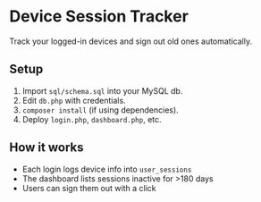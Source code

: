 # Device Session Tracker

Track your logged-in devices and sign out old ones automatically.

## Setup

1. Import `sql/schema.sql` into your MySQL db.
2. Edit `db.php` with credentials.
3. `composer install` (if using dependencies).
4. Deploy `login.php`, `dashboard.php`, etc.

## How it works

- Each login logs device info into `user_sessions`
- The dashboard lists sessions inactive for >180 days
- Users can sign them out with a click
